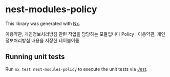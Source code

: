 # nest-modules-policy

This library was generated with [Nx](https://nx.dev).

이용약관, 개인정보처리방침 관련 작업을 담당하는 모듈입니다
Policy : 이용약관, 개인정보처리방침 내용을 저장한 테이블이름

## Running unit tests

Run `nx test nest-modules-policy` to execute the unit tests via [Jest](https://jestjs.io).
